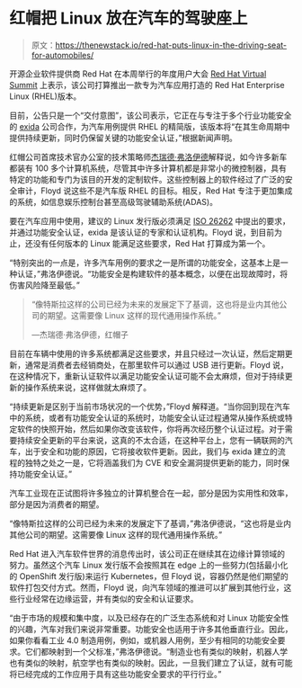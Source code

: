 # 红帽把 Linux 放在汽车的驾驶座上

> 原文：<https://thenewstack.io/red-hat-puts-linux-in-the-driving-seat-for-automobiles/>

开源企业软件提供商 Red Hat 在本周举行的年度用户大会 [Red Hat Virtual Summit](https://www.redhat.com/en/summit) 上表示，该公司打算推出一款专为汽车应用打造的 Red Hat Enterprise Linux (RHEL)版本。

目前，公告只是一个“交付意图”，该公司表示，它正在与专注于多个行业功能安全的 [exida](https://www.exida.com/) 公司合作，为汽车用例提供 RHEL 的精简版，该版本将“在其生命周期中提供持续更新，同时仍保留关键的功能安全认证，”根据新闻声明。

红帽公司首席技术官办公室的技术策略师[杰瑞德·弗洛伊德](https://www.linkedin.com/in/jeredfloyd)解释说，如今许多新车都装有 100 多个计算机系统，尽管其中许多计算机都是非常小的微控制器，具有特定的功能和专门为该目的开发的定制软件。这些控制器上的软件经过了广泛的安全审计，Floyd 说这些不是汽车版 RHEL 的目标。相反，Red Hat 专注于更加集成的系统，如信息娱乐控制台甚至高级驾驶辅助系统(ADAS)。

要在汽车应用中使用，建议的 Linux 发行版必须满足 [ISO 26262](https://www.iso.org/standard/43464.html) 中提出的要求，并通过功能安全认证，exida 是该认证的专家和认证机构。Floyd 说，到目前为止，还没有任何版本的 Linux 能满足这些要求，Red Hat 打算成为第一个。

“特别突出的一点是，许多汽车用例的要求之一是所谓的功能安全，这基本上是一种认证，”弗洛伊德说。“功能安全是构建软件的基本概念，以便在出现故障时，将伤害风险降至最低。”

> “像特斯拉这样的公司已经为未来的发展定下了基调，这也将是业内其他公司的期望。这需要像 Linux 这样的现代通用操作系统。”
> 
> —杰瑞德·弗洛伊德，红帽子

目前在车辆中使用的许多系统都满足这些要求，并且只经过一次认证，然后定期更新，通常是消费者去经销商处，在那里软件可以通过 USB 进行更新。Floyd 说，在这种情况下，重新认证软件以满足功能安全认证可能不会太麻烦，但对于持续更新的操作系统来说，这样做就太麻烦了。

“持续更新是区别于当前市场状况的一个优势，”Floyd 解释道。“当你回到现在汽车中的系统，或者有功能安全认证的系统时，功能安全认证过程通常从操作系统或特定软件的快照开始，然后如果你改变该软件，你将再次经历整个认证过程。对于需要持续安全更新的平台来说，这真的不太合适，在这种平台上，您有一辆联网的汽车，出于安全和功能的原因，它将接收软件更新。因此，我们与 exida 建立的流程的独特之处之一是，它将涵盖我们为 CVE 和安全漏洞提供更新的能力，同时保持功能安全认证。”

汽车工业现在正试图将许多独立的计算机整合在一起，部分是因为实用性和效率，部分是因为消费者的期望。

“像特斯拉这样的公司已经为未来的发展定下了基调，”弗洛伊德说，“这也将是业内其他公司的期望。这需要像 Linux 这样的现代通用操作系统。”

Red Hat 进入汽车软件世界的消息传出时，该公司正在继续其在边缘计算领域的努力。虽然这个汽车 Linux 发行版不会按照其在 edge 上的一些努力(包括最小化的 OpenShift 发行版)来运行 Kubernetes，但 Floyd 说，容器仍然是他们期望的软件打包交付方式。然而，Floyd 说，向汽车领域的推进可以扩展到其他行业，这些行业经常在边缘运营，并有类似的安全和认证要求。

“由于市场的规模和集中度，以及已经存在的广泛生态系统和对 Linux 功能安全性的兴趣，汽车对我们来说非常重要。功能安全也适用于许多其他垂直行业。因此，如果你看看工业 4.0 制造用例，例如，或机器人用例，至少有相同的功能安全要求。它们都映射到一个父标准，”弗洛伊德说。“制造业也有类似的映射，机器人学也有类似的映射，航空学也有类似的映射。因此，一旦我们建立了认证，就有可能将已经完成的工作应用于具有这些功能安全要求的平行行业。”

<svg xmlns:xlink="http://www.w3.org/1999/xlink" viewBox="0 0 68 31" version="1.1"><title>Group</title> <desc>Created with Sketch.</desc></svg>